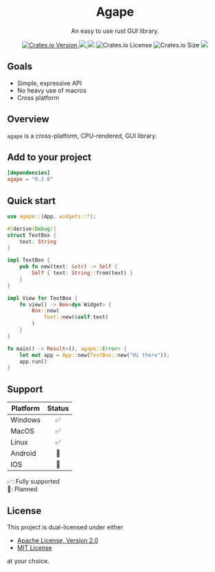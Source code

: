 <h1 align="center">Agape</h1>
<p align="center">An easy to use rust GUI library.</p>
<div align="center">
    <a href="https://crates.io/crates/agape">
        <img alt="Crates.io Version" src="https://img.shields.io/crates/v/agape">
    </a>
    <a href="https://docs.rs/agape/latest/agape/">
        <img src="https://img.shields.io/docsrs/agape"/>
    </a>
    <img src="https://img.shields.io/github/actions/workflow/status/snubwoody/agape-rs/rust.yml"/>
    <img alt="Crates.io License" src="https://img.shields.io/crates/l/agape">
    <img alt="Crates.io Size" src="https://img.shields.io/crates/size/agape">
    <a href="https://codecov.io/gh/snubwoody/agape-rs" > 
        <img src="https://codecov.io/gh/snubwoody/agape-rs/graph/badge.svg?token=FNDNUZ7AGM"/> 
    </a>
</div>

## Goals

- Simple, expressive API
- No heavy use of macros
- Cross platform

## Overview

`agape` is a cross-platform, CPU-rendered, GUI library.

## Add to your project

```toml
[dependencies]
agape = "0.2.0"
```

## Quick start

```rust
use agape::{App, widgets::*};

#[derive(Debug)]
struct TextBox {
    text: String
}

impl TextBox {
    pub fn new(text: &str) -> Self {
        Self { text: String::from(text) }
    }
}

impl View for TextBox {
    fn view() -> Box<dyn Widget> {
        Box::new(
            Text::new(&self.text)
        )
    }
}

fn main() -> Result<(), agape::Error> {
    let mut app = App::new(TextBox::new("Hi there"));
    app.run()
}
```

## Support

| Platform | Status |
|----------|:------:|
| Windows  |   ✅    |
| MacOS    |   ✅    |
| Linux    |   ✅    |
| Android  |   🚧   |
| IOS      |   🚧   |

✅: Fully supported  
🚧: Planned

## License

This project is dual-licensed under either

- [Apache License, Version 2.0](https://www.apache.org/licenses/LICENSE-2.0)
- [MIT License](https://opensource.org/license/MIT)

at your choice.


